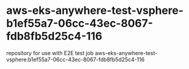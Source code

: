 # aws-eks-anywhere-test-vsphere-b1ef55a7-06cc-43ec-8067-fdb8fb5d25c4-116
repository for use with E2E test job aws-eks-anywhere-test-vsphere:b1ef55a7-06cc-43ec-8067-fdb8fb5d25c4-116
